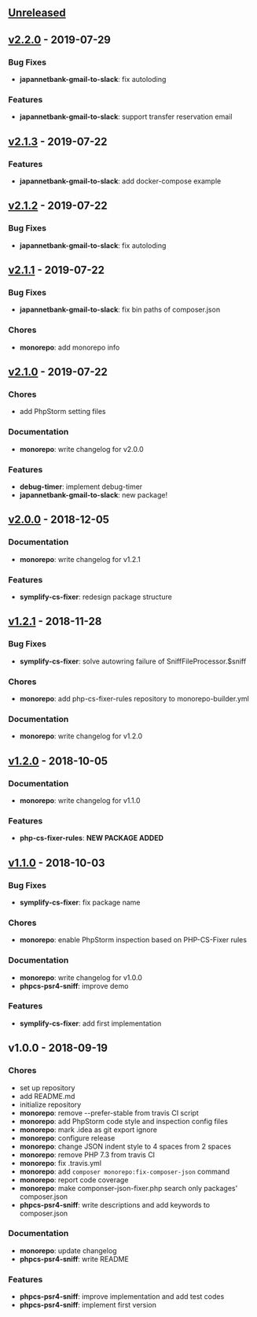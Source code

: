 ## [Unreleased]

## [v2.2.0] - 2019-07-29

### Bug Fixes

- **japannetbank-gmail-to-slack**: fix autoloding

### Features

- **japannetbank-gmail-to-slack**: support transfer reservation email

## [v2.1.3] - 2019-07-22

### Features

- **japannetbank-gmail-to-slack**: add docker-compose example

## [v2.1.2] - 2019-07-22

### Bug Fixes

- **japannetbank-gmail-to-slack**: fix autoloding

## [v2.1.1] - 2019-07-22

### Bug Fixes

- **japannetbank-gmail-to-slack**: fix bin paths of composer.json

### Chores

- **monorepo**: add monorepo info

## [v2.1.0] - 2019-07-22

### Chores

- add PhpStorm setting files

### Documentation

- **monorepo**: write changelog for v2.0.0

### Features

- **debug-timer**: implement debug-timer
- **japannetbank-gmail-to-slack**: new package!

## [v2.0.0] - 2018-12-05

### Documentation

- **monorepo**: write changelog for v1.2.1

### Features

- **symplify-cs-fixer**: redesign package structure

## [v1.2.1] - 2018-11-28

### Bug Fixes

- **symplify-cs-fixer**: solve autowring failure of SniffFileProcessor.$sniff

### Chores

- **monorepo**: add php-cs-fixer-rules repository to monorepo-builder.yml

### Documentation

- **monorepo**: write changelog for v1.2.0

## [v1.2.0] - 2018-10-05

### Documentation

- **monorepo**: write changelog for v1.1.0

### Features

- **php-cs-fixer-rules**: **NEW PACKAGE ADDED**

## [v1.1.0] - 2018-10-03

### Bug Fixes

- **symplify-cs-fixer**: fix package name

### Chores

- **monorepo**: enable PhpStorm inspection based on PHP-CS-Fixer rules

### Documentation

- **monorepo**: write changelog for v1.0.0
- **phpcs-psr4-sniff**: improve demo

### Features

- **symplify-cs-fixer**: add first implementation

## v1.0.0 - 2018-09-19

### Chores

- set up repository
- add README.md
- initialize repository
- **monorepo**: remove --prefer-stable from travis CI script
- **monorepo**: add PhpStorm code style and inspection config files
- **monorepo**: mark .idea as git export ignore
- **monorepo**: configure release
- **monorepo**: change JSON indent style to 4 spaces from 2 spaces
- **monorepo**: remove PHP 7.3 from travis CI
- **monorepo**: fix .travis.yml
- **monorepo**: add `composer monorepo:fix-composer-json` command
- **monorepo**: report code coverage
- **monorepo**: make componser-json-fixer.php search only packages' composer.json
- **phpcs-psr4-sniff**: write descriptions and add keywords to composer.json

### Documentation

- **monorepo**: update changelog
- **phpcs-psr4-sniff**: write README

### Features

- **phpcs-psr4-sniff**: improve implementation and add test codes
- **phpcs-psr4-sniff**: implement first version

[Unreleased]: https://github.com/suin/php/compare/v2.2.0...HEAD
[v2.2.0]: https://github.com/suin/php/compare/v2.1.3...v2.2.0
[v2.1.3]: https://github.com/suin/php/compare/v2.1.2...v2.1.3
[v2.1.2]: https://github.com/suin/php/compare/v2.1.1...v2.1.2
[v2.1.1]: https://github.com/suin/php/compare/v2.1.0...v2.1.1
[v2.1.0]: https://github.com/suin/php/compare/v2.0.0...v2.1.0
[v2.0.0]: https://github.com/suin/php/compare/v1.2.1...v2.0.0
[v1.2.1]: https://github.com/suin/php/compare/v1.2.0...v1.2.1
[v1.2.0]: https://github.com/suin/php/compare/v1.1.0...v1.2.0
[v1.1.0]: https://github.com/suin/php/compare/v1.0.0...v1.1.0


